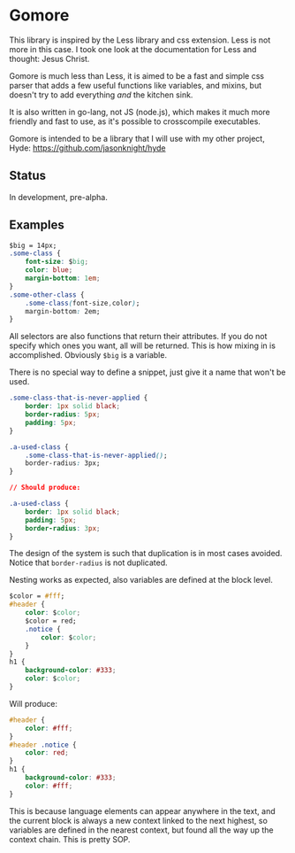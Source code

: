 # Gomore

This library is inspired by the Less library and css extension. Less is not more in this case. I took one look at the documentation for Less and thought: Jesus Christ. 

Gomore is much less than Less, it is aimed to be a fast and simple css parser that adds a few useful functions like variables, and mixins, but doesn't try to add everything *and* the kitchen sink.

It is also written in go-lang, not JS (node.js), which makes it much more friendly and fast to use, as it's possible to crosscompile executables.

Gomore is intended to be a library that I will use with my other project, Hyde: https://github.com/jasonknight/hyde

## Status

In development, pre-alpha.

## Examples

```css
$big = 14px;
.some-class {
    font-size: $big;
    color: blue;
    margin-bottom: 1em;
}
.some-other-class {
    .some-class(font-size,color);
    margin-bottom: 2em;
}

```

All selectors are also functions that return their attributes. If you do not specify which ones you want, all will be returned. This is how mixing in is accomplished. Obviously `$big` is a variable. 

There is no special way to define a snippet, just give it a name that won't be used.

```css
.some-class-that-is-never-applied {
    border: 1px solid black;
    border-radius: 5px;
    padding: 5px;
}

.a-used-class {
    .some-class-that-is-never-applied();
    border-radius: 3px;
}

// Should produce:

.a-used-class {
    border: 1px solid black;
    padding: 5px;
    border-radius: 3px;
}

```

The design of the system is such that duplication is in most cases avoided. Notice that `border-radius` is not duplicated.

Nesting works as expected, also variables are defined at the block level.

```css
$color = #fff;
#header {
    color: $color;
    $color = red;
    .notice {
        color: $color;
    }
}
h1 {
    background-color: #333;
    color: $color;
}

```

Will produce:

```css
#header {
    color: #fff;
}
#header .notice {
    color: red;
}
h1 {
    background-color: #333;
    color: #fff;
}

```

This is because language elements can appear anywhere in the text, and the
current block is always a new context linked to the next highest, so variables are defined in the nearest context, but found all the way up the context chain. This is pretty SOP.


